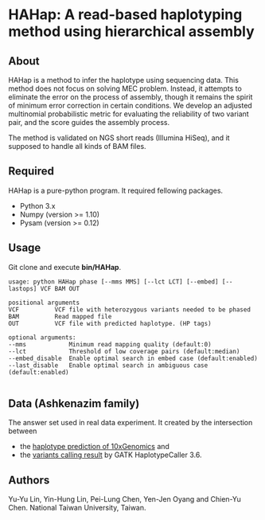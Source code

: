 # HAHap: A read-based haplotyping method using hierarchical assembly

About
---
HAHap is a method to infer the haplotype using sequencing data. This method does not focus on solving MEC problem. Instead, it attempts to eliminate the error on the process of assembly, though it remains the spirit of minimum error correction in certain conditions. We develop an adjusted multinomial probabilistic metric for evaluating the reliability of two variant pair, and the score guides the assembly process.  

The method is validated on NGS short reads (Illumina HiSeq), and it supposed to handle all kinds of BAM files.


Required
---
HAHap is a pure-python program. It required fellowing packages. 

* Python 3.x
* Numpy (version >= 1.10)
* Pysam (version >= 0.12)


Usage
---
Git clone and execute **bin/HAHap**.
```
usage: python HAHap phase [--mms MMS] [--lct LCT] [--embed] [--lastops] VCF BAM OUT

positional arguments
VCF          VCF file with heterozygous variants needed to be phased
BAM          Read mapped file
OUT          VCF file with predicted haplotype. (HP tags)

optional arguments:
--mms            Minimum read mapping quality (default:0)
--lct            Threshold of low coverage pairs (default:median)
--embed_disable  Enable optimal search in embed case (default:enabled)
--last_disable   Enable optimal search in ambiguous case (default:enabled) 
        
```

Data (Ashkenazim family)
---
The answer set used in real data experiment. It created by the intersection between 

* the [haplotype prediction of 10xGenomics](http://ftp-trace.ncbi.nih.gov/giab/ftp/data/AshkenazimTrio/analysis/10XGenomics_ChromiumGenome_LongRanger2.1_09302016/) and 
* the [variants calling result](https://ftp-trace.ncbi.nih.gov/giab/ftp/data/AshkenazimTrio/HG002_NA24385_son/NIST_Illumina_2x250bps/novoalign_bams/README) by GATK HaplotypeCaller 3.6. 



Authors
---
Yu-Yu Lin, Yin-Hung Lin, Pei-Lung Chen, Yen-Jen Oyang and Chien-Yu Chen. 
National Taiwan University, Taiwan.
